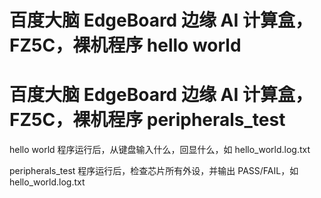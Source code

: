 # 百度大脑 EdgeBoard 边缘 AI 计算盒，FZ5C，裸机程序 hello world  
# 百度大脑 EdgeBoard 边缘 AI 计算盒，FZ5C，裸机程序 peripherals_test
  
hello world 程序运行后，从键盘输入什么，回显什么，如 hello_world.log.txt  
  
peripherals_test 程序运行后，检查芯片所有外设，并输出 PASS/FAIL，如 hello_world.log.txt   
  
  
  
